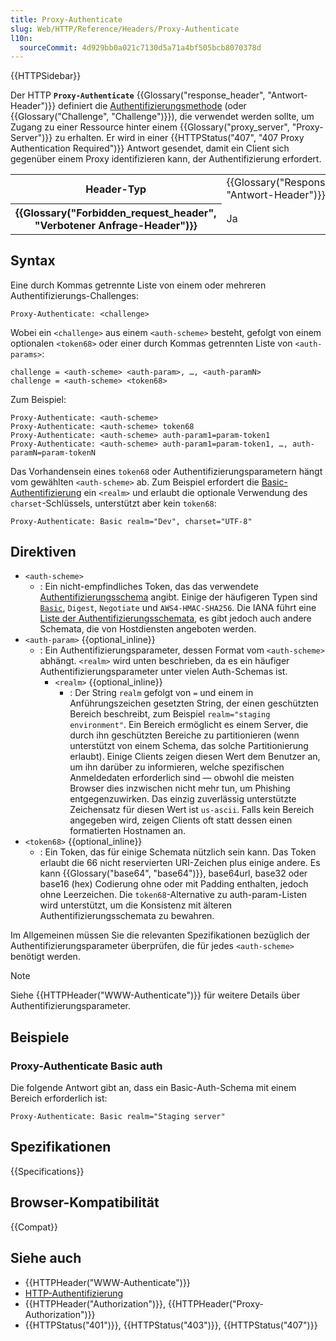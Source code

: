 ```yaml
---
title: Proxy-Authenticate
slug: Web/HTTP/Reference/Headers/Proxy-Authenticate
l10n:
  sourceCommit: 4d929bb0a021c7130d5a71a4bf505bcb8070378d
---
```


{{HTTPSidebar}}

Der HTTP **`Proxy-Authenticate`** {{Glossary("response_header", "Antwort-Header")}} definiert die [Authentifizierungsmethode](/de/docs/Web/HTTP/Guides/Authentication) (oder {{Glossary("Challenge", "Challenge")}}), die verwendet werden sollte, um Zugang zu einer Ressource hinter einem {{Glossary("proxy_server", "Proxy-Server")}} zu erhalten.
Er wird in einer {{HTTPStatus("407", "407 Proxy Authentication Required")}} Antwort gesendet, damit ein Client sich gegenüber einem Proxy identifizieren kann, der Authentifizierung erfordert.

<table class="properties">
  <tbody>
    <tr>
      <th scope="row">Header-Typ</th>
      <td>{{Glossary("Response_header", "Antwort-Header")}}</td>
    </tr>
    <tr>
      <th scope="row">{{Glossary("Forbidden_request_header", "Verbotener Anfrage-Header")}}</th>
      <td>Ja</td>
    </tr>
  </tbody>
</table>

## Syntax

Eine durch Kommas getrennte Liste von einem oder mehreren Authentifizierungs-Challenges:

```http
Proxy-Authenticate: <challenge>
```

Wobei ein `<challenge>` aus einem `<auth-scheme>` besteht, gefolgt von einem optionalen `<token68>` oder einer durch Kommas getrennten Liste von `<auth-params>`:

```plain
challenge = <auth-scheme> <auth-param>, …, <auth-paramN>
challenge = <auth-scheme> <token68>
```

Zum Beispiel:

```http
Proxy-Authenticate: <auth-scheme>
Proxy-Authenticate: <auth-scheme> token68
Proxy-Authenticate: <auth-scheme> auth-param1=param-token1
Proxy-Authenticate: <auth-scheme> auth-param1=param-token1, …, auth-paramN=param-tokenN
```

Das Vorhandensein eines `token68` oder Authentifizierungsparametern hängt vom gewählten `<auth-scheme>` ab.
Zum Beispiel erfordert die [Basic-Authentifizierung](/de/docs/Web/HTTP/Guides/Authentication#basic_authentication_scheme) ein `<realm>` und erlaubt die optionale Verwendung des `charset`-Schlüssels, unterstützt aber kein `token68`:

```http
Proxy-Authenticate: Basic realm="Dev", charset="UTF-8"
```

## Direktiven

- `<auth-scheme>`
  - : Ein nicht-empfindliches Token, das das verwendete [Authentifizierungsschema](/de/docs/Web/HTTP/Guides/Authentication#authentication_schemes) angibt.
    Einige der häufigeren Typen sind [`Basic`](/de/docs/Web/HTTP/Guides/Authentication#basic_authentication_scheme), `Digest`, `Negotiate` und `AWS4-HMAC-SHA256`.
    Die IANA führt eine [Liste der Authentifizierungsschemata](https://www.iana.org/assignments/http-authschemes/http-authschemes.xhtml), es gibt jedoch auch andere Schemata, die von Hostdiensten angeboten werden.
- `<auth-param>` {{optional_inline}}
  - : Ein Authentifizierungsparameter, dessen Format vom `<auth-scheme>` abhängt.
    `<realm>` wird unten beschrieben, da es ein häufiger Authentifizierungsparameter unter vielen Auth-Schemas ist.
    - `<realm>` {{optional_inline}}
      - : Der String `realm` gefolgt von `=` und einem in Anführungszeichen gesetzten String, der einen geschützten Bereich beschreibt, zum Beispiel `realm="staging environment"`.
        Ein Bereich ermöglicht es einem Server, die durch ihn geschützten Bereiche zu partitionieren (wenn unterstützt von einem Schema, das solche Partitionierung erlaubt).
        Einige Clients zeigen diesen Wert dem Benutzer an, um ihn darüber zu informieren, welche spezifischen Anmeldedaten erforderlich sind — obwohl die meisten Browser dies inzwischen nicht mehr tun, um Phishing entgegenzuwirken.
        Das einzig zuverlässig unterstützte Zeichensatz für diesen Wert ist `us-ascii`.
        Falls kein Bereich angegeben wird, zeigen Clients oft statt dessen einen formatierten Hostnamen an.
- `<token68>` {{optional_inline}}
  - : Ein Token, das für einige Schemata nützlich sein kann.
    Das Token erlaubt die 66 nicht reservierten URI-Zeichen plus einige andere.
    Es kann {{Glossary("base64", "base64")}}, base64url, base32 oder base16 (hex) Codierung ohne oder mit Padding enthalten, jedoch ohne Leerzeichen.
    Die `token68`-Alternative zu auth-param-Listen wird unterstützt, um die Konsistenz mit älteren Authentifizierungsschemata zu bewahren.

Im Allgemeinen müssen Sie die relevanten Spezifikationen bezüglich der Authentifizierungsparameter überprüfen, die für jedes `<auth-scheme>` benötigt werden.

> [!NOTE]
> Siehe {{HTTPHeader("WWW-Authenticate")}} für weitere Details über Authentifizierungsparameter.

## Beispiele

### Proxy-Authenticate Basic auth

Die folgende Antwort gibt an, dass ein Basic-Auth-Schema mit einem Bereich erforderlich ist:

```http
Proxy-Authenticate: Basic realm="Staging server"
```

## Spezifikationen

{{Specifications}}

## Browser-Kompatibilität

{{Compat}}

## Siehe auch

- {{HTTPHeader("WWW-Authenticate")}}
- [HTTP-Authentifizierung](/de/docs/Web/HTTP/Guides/Authentication)
- {{HTTPHeader("Authorization")}}, {{HTTPHeader("Proxy-Authorization")}}
- {{HTTPStatus("401")}}, {{HTTPStatus("403")}}, {{HTTPStatus("407")}}
